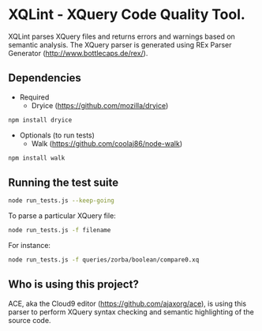 XQLint - XQuery Code Quality Tool.
============================

XQLint parses XQuery files and returns errors and warnings based on semantic analysis.
The XQuery parser is generated using REx Parser Generator (http://www.bottlecaps.de/rex/).

Dependencies
-----------
* Required
    * Dryice (https://github.com/mozilla/dryice)

```bash
npm install dryice
```
* Optionals (to run tests)
    * Walk (https://github.com/coolaj86/node-walk)

```bash
npm install walk
```
Running the test suite
-----------
```bash
node run_tests.js --keep-going
```

To parse a particular XQuery file:

```bash
node run_tests.js -f filename
```
For instance:
```bash
node run_tests.js -f queries/zorba/boolean/compare0.xq
```

Who is using this project?
-----------
ACE, aka the Cloud9 editor (https://github.com/ajaxorg/ace), is using this parser to perform XQuery syntax checking and semantic highlighting of the source code. 

